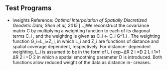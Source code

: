## Test Programs

* lweights
Reference: _Optimal Interpolation of Spatially Discretized Geodetic Data, Shen et al, 2015_
[...]We reconstruct the covariance matrix C by multiplying a
weighting function to each of its diagonal terms C_i , and the
weighting is given as C_i <- C_i G^1_i . The weighting function
G_i=L_i×Z_i, in which L_i and Z_i are functions of distance
and spatial coverage dependent, respectively. For distance-
dependent weighting, L_i is assumed to be in the form of
L i  exp−ΔR 2 i =D 2 
L i  1=1  ΔR 2 i =D 2
in which a spatial smoothing parameter D is introduced. Both
functions allow reduced weight of the data as distance in-
creases.
